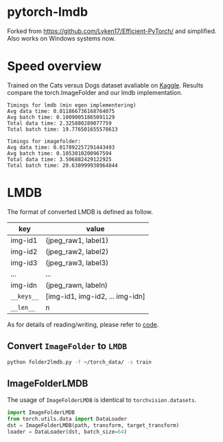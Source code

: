 # pytorch-lmdb
Forked from https://github.com/Lyken17/Efficient-PyTorch/ and simplified. Also works on Windows systems now.

# Speed overview
Trained on the Cats versus Dogs dataset avaliable on [Kaggle](https://www.kaggle.com/c/dogs-vs-cats/data). Results compare the torch.ImageFolder and our lmdb implementation.

```
Timings for lmdb (min egen implementering)
Avg data time: 0.011866736168764075
Avg batch time: 0.10090051865091129
Total data time: 2.325880289077759
Total batch time: 19.776501655578613

Timings for imagefolder: 
Avg data time: 0.017892257291443493 
Avg batch time: 0.1053010200967594  
Total data time: 3.506882429122925  
Total batch time: 20.638999938964844
```

# LMDB 
The format of converted LMDB is defined as follow.

key | value 
--- | ---
img-id1 | (jpeg_raw1, label1)
img-id2 | (jpeg_raw2, label2)
img-id3 | (jpeg_raw3, label3)
... | ...
img-idn | (jpeg_rawn, labeln)
`__keys__` | [img-id1, img-id2, ... img-idn]
`__len__` | n

As for details of reading/writing, please refer to [code](folder2lmdb.py).


## Convert `ImageFolder` to `LMDB`
```bash
python folder2lmdb.py -f ~/torch_data/ -s train
```

## ImageFolderLMDB
The usage of `ImageFolderLMDB` is identical to `torchvision.datasets`. 

```python
import ImageFolderLMDB
from torch.utils.data import DataLoader
dst = ImageFolderLMDB(path, transform, target_transform)
loader = DataLoader(dst, batch_size=64)
```

